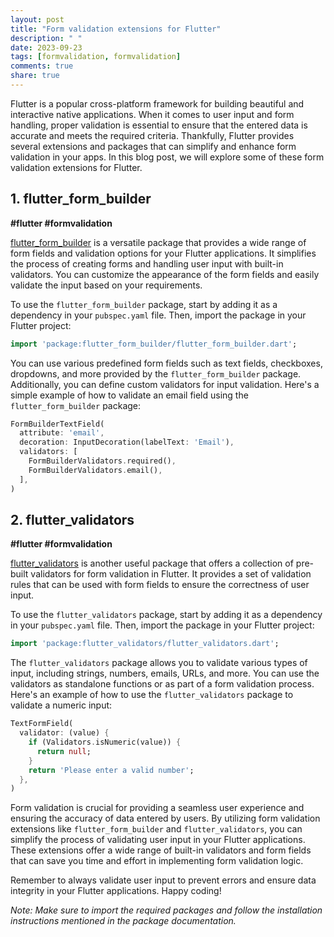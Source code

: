 ```yaml
---
layout: post
title: "Form validation extensions for Flutter"
description: " "
date: 2023-09-23
tags: [formvalidation, formvalidation]
comments: true
share: true
---
```


Flutter is a popular cross-platform framework for building beautiful and interactive native applications. When it comes to user input and form handling, proper validation is essential to ensure that the entered data is accurate and meets the required criteria. Thankfully, Flutter provides several extensions and packages that can simplify and enhance form validation in your apps. In this blog post, we will explore some of these form validation extensions for Flutter.

## 1. flutter_form_builder 

**#flutter #formvalidation**

[flutter_form_builder](https://pub.dev/packages/flutter_form_builder) is a versatile package that provides a wide range of form fields and validation options for your Flutter applications. It simplifies the process of creating forms and handling user input with built-in validators. You can customize the appearance of the form fields and easily validate the input based on your requirements.

To use the `flutter_form_builder` package, start by adding it as a dependency in your `pubspec.yaml` file. Then, import the package in your Flutter project:

```dart
import 'package:flutter_form_builder/flutter_form_builder.dart';
```

You can use various predefined form fields such as text fields, checkboxes, dropdowns, and more provided by the `flutter_form_builder` package. Additionally, you can define custom validators for input validation. Here's a simple example of how to validate an email field using the `flutter_form_builder` package:

```dart
FormBuilderTextField(
  attribute: 'email',
  decoration: InputDecoration(labelText: 'Email'),
  validators: [
    FormBuilderValidators.required(),
    FormBuilderValidators.email(),
  ],
)
```

## 2. flutter_validators

**#flutter #formvalidation**

[flutter_validators](https://pub.dev/packages/flutter_validators) is another useful package that offers a collection of pre-built validators for form validation in Flutter. It provides a set of validation rules that can be used with form fields to ensure the correctness of user input.

To use the `flutter_validators` package, start by adding it as a dependency in your `pubspec.yaml` file. Then, import the package in your Flutter project:

```dart
import 'package:flutter_validators/flutter_validators.dart';
```

The `flutter_validators` package allows you to validate various types of input, including strings, numbers, emails, URLs, and more. You can use the validators as standalone functions or as part of a form validation process. Here's an example of how to use the `flutter_validators` package to validate a numeric input:

```dart
TextFormField(
  validator: (value) {
    if (Validators.isNumeric(value)) {
      return null;
    }
    return 'Please enter a valid number';
  },
)
```

Form validation is crucial for providing a seamless user experience and ensuring the accuracy of data entered by users. By utilizing form validation extensions like `flutter_form_builder` and `flutter_validators`, you can simplify the process of validating user input in your Flutter applications. These extensions offer a wide range of built-in validators and form fields that can save you time and effort in implementing form validation logic.

Remember to always validate user input to prevent errors and ensure data integrity in your Flutter applications. Happy coding!

*Note: Make sure to import the required packages and follow the installation instructions mentioned in the package documentation.*